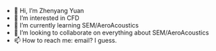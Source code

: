 - 👋 Hi, I’m Zhenyang Yuan
- 👀 I’m interested in CFD
- 🌱 I’m currently learning SEM/AeroAcoustics
- 💞️ I’m looking to collaborate on everything about SEM/AeroAcoustics
- 📫 How to reach me: email? I guess.

<!---
z-yuan131/z-yuan131 is a ✨ special ✨ repository because its `README.md` (this file) appears on your GitHub profile.
You can click the Preview link to take a look at your changes.
--->

